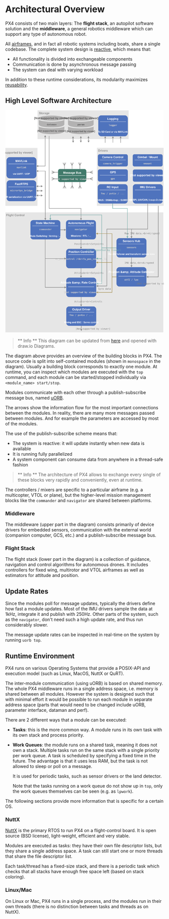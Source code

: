 # Architectural Overview

PX4 consists of two main layers: The **flight stack**, an autopilot software solution and the **middleware**, a general robotics middleware which can support any type of autonomous robot.

All [airframes](../airframes/architecture.md), and in fact all robotic systems including boats, share a single codebase. The complete system design is [reactive](http://www.reactivemanifesto.org), which means that:

  * All functionality is divided into exchangeable components
  * Communication is done by asynchronous message passing 
  * The system can deal with varying workload

In addition to these runtime considerations, its modularity maximizes [reusability](https://en.wikipedia.org/wiki/Reusability).


## High Level Software Architecture

![Architecture](../../assets/diagrams/PX4_Architecture.svg)

> ** Info ** This diagram can be updated from [here](https://drive.google.com/file/d/0B1TDW9ajamYkaGx3R0xGb1NaeU0/view?usp=sharing) and opened with draw.io Diagrams.

The diagram above provides an overview of the building blocks in PX4. The
source code is split into self-contained modules (shown in `monospace` in the
diagram). Usually a building block corresponds to exactly one module. At
runtime, you can inspect which modules are executed with the `top` command, and
each module can be started/stopped individually via `<module_name> start/stop`.

Modules communicate with each other through a publish-subscribe message bus,
named [uORB](../middleware/uorb.md).

The arrows show the information flow for the most important connections between
the modules. In reality, there are many more messages passed between modules.
And for example the parameters are accessed by most of the modules.

The use of the publish-subscribe scheme means that:

  * The system is reactive: it will update instantly when new data is available
  * It is running fully parallelized
  * A system component can consume data from anywhere in a thread-safe fashion

> ** Info ** The architecture of PX4 allows to exchange every single of these
> blocks very rapidly and conveniently, even at runtime.

The controllers / mixers are specific to a particular airframe (e.g. a
multicopter, VTOL or plane), but the higher-level mission management blocks like
the `commander` and `navigator` are shared between platforms.

### Middleware
The middleware (upper part in the diagram) consists primarily of device drivers
for embedded sensors, communication with the external world (companion computer,
GCS, etc.) and a publish-subscribe message bus.

### Flight Stack
The flight stack (lower part in the diagram) is a collection of guidance,
navigation and control algorithms for autonomous drones. It includes controllers
for fixed wing, multirotor and VTOL airframes as well as estimators for attitude
and position.


## Update Rates
Since the modules poll for message updates, typically the drivers define how
fast a module updates. Most of the IMU drivers sample the data at 1kHz,
integrate it and publish with 250Hz. Other parts of the system, such
as the `navigator`, don't need such a high update rate, and thus run
considerably slower.

The message update rates can be inspected in real-time on the system by running
`uorb top`.

## Runtime Environment
PX4 runs on various Operating Systems that provide a POSIX-API and execution
model (such as Linux, MacOS, NuttX or QuRT).

The inter-module communication (using uORB) is based on shared memory. The whole
PX4 middleware runs in a single address space, i.e. memory is shared between all
modules. However the system is designed such that with minimal effort it would
be possible to run each module in separate address space (parts that would need
to be changed include uORB, parameter interface, dataman and perf).

There are 2 different ways that a module can be executed:
- **Tasks**: this is the more common way. A module runs in its own task with its
  own stack and process priority.
- **Work Queues**: the module runs on a shared task, meaning it does not own a
  stack. Multiple tasks run on the same stack with a single priority per work
  queue.
  A task is scheduled by specifying a fixed time in the future.
  The advantage is that it uses less RAM, but the task is not allowed to sleep
  or poll on a message.

  It is used for periodic tasks, such as sensor drivers or the land detector.

  Note that the tasks running on a work queue do not show up in `top`, only the
  work queues themselves can be seen (e.g. as `lpwork`).

The following sections provide more information that is specific for a certain
OS.

### NuttX
[NuttX](http://nuttx.org/) is the primary RTOS to run PX4 on a flight-control
board. It is open source (BSD license), light-weight, efficient and very stable.

Modules are executed as tasks: they have their own file descriptor lists, but
they share a single address space. A task can still start one or more threads
that share the file descriptor list.

Each task/thread has a fixed-size stack, and there is a periodic task which
checks that all stacks have enough free space left (based on stack coloring).

### Linux/Mac
On Linux or Mac, PX4 runs in a single process, and the modules run in their own
threads (there is no distinction between tasks and threads as on NuttX).


